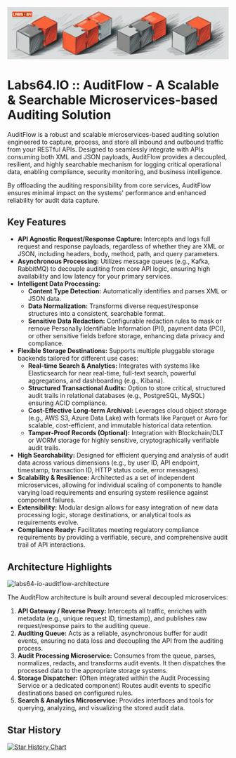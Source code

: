 <p align="center"><img src="https://raw.githubusercontent.com/Labs64/.github/refs/heads/master/assets/labs64-io-ecosystem.png"></p>

# Labs64.IO :: AuditFlow - A Scalable & Searchable Microservices-based Auditing Solution

AuditFlow is a robust and scalable microservices-based auditing solution engineered to capture, process, and store all inbound and outbound traffic from your RESTful APIs. Designed to seamlessly integrate with APIs consuming both XML and JSON payloads, AuditFlow provides a decoupled, resilient, and highly searchable mechanism for logging critical operational data, enabling compliance, security monitoring, and business intelligence.

By offloading the auditing responsibility from core services, AuditFlow ensures minimal impact on the systems' performance and enhanced reliability for audit data capture.

## Key Features

* **API Agnostic Request/Response Capture:** Intercepts and logs full request and response payloads, regardless of whether they are XML or JSON, including headers, body, method, path, and query parameters.
* **Asynchronous Processing:** Utilizes message queues (e.g., Kafka, RabbitMQ) to decouple auditing from core API logic, ensuring high availability and low latency for your primary services.
* **Intelligent Data Processing:**
    * **Content Type Detection:** Automatically identifies and parses XML or JSON data.
    * **Data Normalization:** Transforms diverse request/response structures into a consistent, searchable format.
    * **Sensitive Data Redaction:** Configurable redaction rules to mask or remove Personally Identifiable Information (PII), payment data (PCI), or other sensitive fields before storage, enhancing data privacy and compliance.
* **Flexible Storage Destinations:** Supports multiple pluggable storage backends tailored for different use cases:
    * **Real-time Search & Analytics:** Integrates with systems like Elasticsearch for near real-time, full-text search, powerful aggregations, and dashboarding (e.g., Kibana).
    * **Structured Transactional Audits:** Option to store critical, structured audit trails in relational databases (e.g., PostgreSQL, MySQL) ensuring ACID compliance.
    * **Cost-Effective Long-term Archival:** Leverages cloud object storage (e.g., AWS S3, Azure Data Lake) with formats like Parquet or Avro for scalable, cost-efficient, and immutable historical data retention.
    * **Tamper-Proof Records (Optional):** Integration with Blockchain/DLT or WORM storage for highly sensitive, cryptographically verifiable audit trails.
* **High Searchability:** Designed for efficient querying and analysis of audit data across various dimensions (e.g., by user ID, API endpoint, timestamp, transaction ID, HTTP status code, error messages).
* **Scalability & Resilience:** Architected as a set of independent microservices, allowing for individual scaling of components to handle varying load requirements and ensuring system resilience against component failures.
* **Extensibility:** Modular design allows for easy integration of new data processing logic, storage destinations, or analytical tools as requirements evolve.
* **Compliance Ready:** Facilitates meeting regulatory compliance requirements by providing a verifiable, secure, and comprehensive audit trail of API interactions.

## Architecture Highlights

![labs64-io-auditflow-architecture](https://github.com/user-attachments/assets/ca5f0c0e-81dc-439d-a855-95ebc2fc50ed)

The AuditFlow architecture is built around several decoupled microservices:

1.  **API Gateway / Reverse Proxy:** Intercepts all traffic, enriches with metadata (e.g., unique request ID, timestamp), and publishes raw request/response pairs to the auditing queue.
2.  **Auditing Queue:** Acts as a reliable, asynchronous buffer for audit events, ensuring no data loss and decoupling the API from the auditing process.
3.  **Audit Processing Microservice:** Consumes from the queue, parses, normalizes, redacts, and transforms audit events. It then dispatches the processed data to the appropriate storage systems.
4.  **Storage Dispatcher:** (Often integrated within the Audit Processing Service or a dedicated component) Routes audit events to specific destinations based on configured rules.
5.  **Search & Analytics Microservice:** Provides interfaces and tools for querying, analyzing, and visualizing the stored audit data.

## Star History

[![Star History Chart](https://api.star-history.com/svg?repos=Labs64/labs64.io-auditflow&type=Date)](https://www.star-history.com/#Labs64/labs64.io-auditflow&Date)
